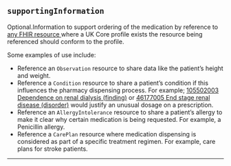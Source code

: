 ## `supportingInformation`

Optional.Information to support ordering of the medication by reference to <a href="https://www.hl7.org/fhir/r4/resourcelist.html">any FHIR resource </a>where a UK Core profile exists the resource being referenced should conform to the profile.

Some examples of use include:

- Reference an `Observation` resource to share data like the patient’s height and weight.
- Reference a `Condition` resource to share a patient’s condition if this influences the pharmacy dispensing process. For example; [105502003 Dependence on renal dialysis (finding)](https://termbrowser.nhs.uk/?perspective=full&conceptId1=105502003&edition=uk-edition) or [46177005 End stage renal disease (disorder)](https://termbrowser.nhs.uk/?perspective=full&conceptId1=46177005&edition=uk-edition) would justify an unusual dosage on a prescription.
- Reference an `AllergyIntolerance` resource to share a patient’s allergy to make it clear why certain medication is being requested. For example, a Penicillin allergy.
- Reference a `CarePlan` resource where medication dispensing is considered as part of a specific treatment regimen. For example, care plans for stroke patients.



---
